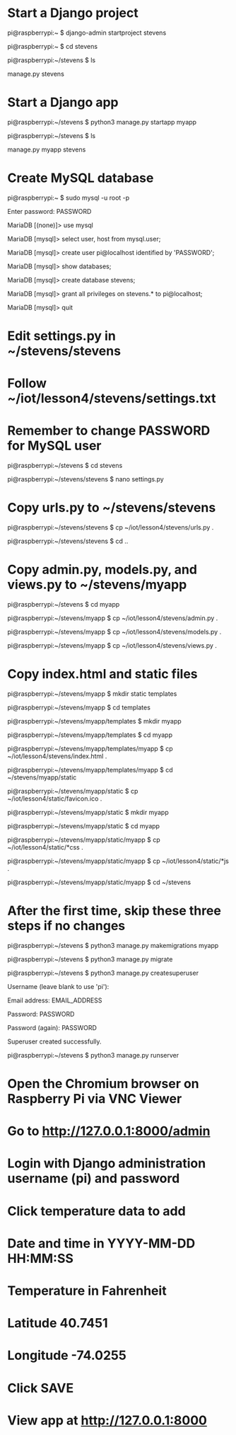 # Start a Django project

pi@raspberrypi:~ $ django-admin startproject stevens

pi@raspberrypi:~ $ cd stevens

pi@raspberrypi:~/stevens $ ls

manage.py  stevens

# Start a Django app

pi@raspberrypi:~/stevens $ python3 manage.py startapp myapp

pi@raspberrypi:~/stevens $ ls

manage.py  myapp  stevens

# Create MySQL database

pi@raspberrypi:~ $ sudo mysql -u root -p

Enter password: PASSWORD

MariaDB [(none)]> use mysql

MariaDB [mysql]> select user, host from mysql.user;

MariaDB [mysql]> create user pi@localhost identified by 'PASSWORD';

MariaDB [mysql]> show databases;

MariaDB [mysql]> create database stevens;

MariaDB [mysql]> grant all privileges on stevens.* to pi@localhost;

MariaDB [mysql]> quit

# Edit settings.py in ~/stevens/stevens

# Follow ~/iot/lesson4/stevens/settings.txt

# Remember to change PASSWORD for MySQL user

pi@raspberrypi:~/stevens $ cd stevens

pi@raspberrypi:~/stevens/stevens $ nano settings.py

# Copy urls.py to ~/stevens/stevens

pi@raspberrypi:~/stevens/stevens $ cp ~/iot/lesson4/stevens/urls.py .

pi@raspberrypi:~/stevens/stevens $ cd ..

# Copy admin.py, models.py, and views.py to ~/stevens/myapp

pi@raspberrypi:~/stevens $ cd myapp

pi@raspberrypi:~/stevens/myapp $ cp ~/iot/lesson4/stevens/admin.py .

pi@raspberrypi:~/stevens/myapp $ cp ~/iot/lesson4/stevens/models.py .

pi@raspberrypi:~/stevens/myapp $ cp ~/iot/lesson4/stevens/views.py .

# Copy index.html and static files

pi@raspberrypi:~/stevens/myapp $ mkdir static templates

pi@raspberrypi:~/stevens/myapp $ cd templates

pi@raspberrypi:~/stevens/myapp/templates $ mkdir myapp

pi@raspberrypi:~/stevens/myapp/templates $ cd myapp

pi@raspberrypi:~/stevens/myapp/templates/myapp $ cp ~/iot/lesson4/stevens/index.html .

pi@raspberrypi:~/stevens/myapp/templates/myapp $ cd ~/stevens/myapp/static

pi@raspberrypi:~/stevens/myapp/static $ cp ~/iot/lesson4/static/favicon.ico .

pi@raspberrypi:~/stevens/myapp/static $ mkdir myapp

pi@raspberrypi:~/stevens/myapp/static $ cd myapp

pi@raspberrypi:~/stevens/myapp/static/myapp $ cp ~/iot/lesson4/static/*css .

pi@raspberrypi:~/stevens/myapp/static/myapp $ cp ~/iot/lesson4/static/*js .

pi@raspberrypi:~/stevens/myapp/static/myapp $ cd ~/stevens

# After the first time, skip these three steps if no changes

pi@raspberrypi:~/stevens $ python3 manage.py makemigrations myapp

pi@raspberrypi:~/stevens $ python3 manage.py migrate

pi@raspberrypi:~/stevens $ python3 manage.py createsuperuser

Username (leave blank to use 'pi'):

Email address: EMAIL_ADDRESS

Password: PASSWORD

Password (again): PASSWORD

Superuser created successfully.

pi@raspberrypi:~/stevens $ python3 manage.py runserver

# Open the Chromium browser on Raspberry Pi via VNC Viewer

# Go to http://127.0.0.1:8000/admin

# Login with Django administration username (pi) and password

# Click temperature data to add 

# Date and time in YYYY-MM-DD HH:MM:SS

# Temperature in Fahrenheit

# Latitude 40.7451

# Longitude -74.0255

# Click SAVE

# View app at http://127.0.0.1:8000
